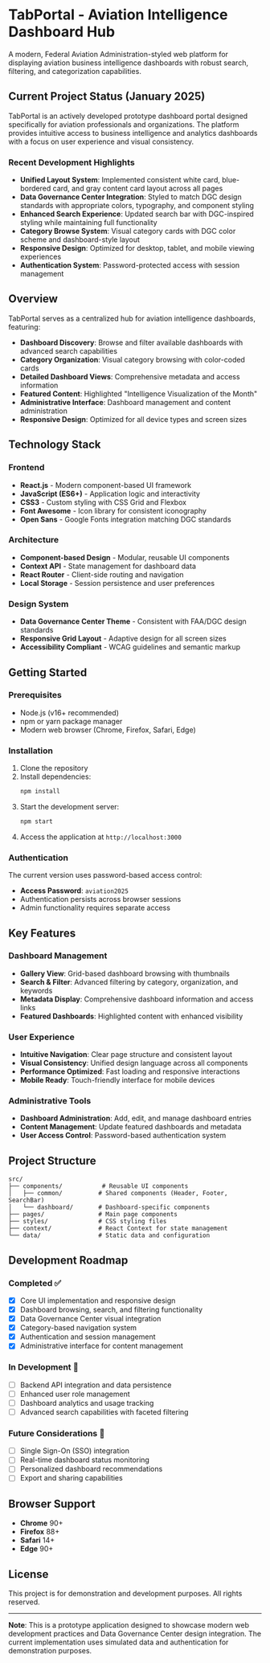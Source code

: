 # TabPortal - Aviation Intelligence Dashboard Hub

A modern, Federal Aviation Administration-styled web platform for displaying aviation business intelligence dashboards with robust search, filtering, and categorization capabilities.

## Current Project Status (January 2025)

TabPortal is an actively developed prototype dashboard portal designed specifically for aviation professionals and organizations. The platform provides intuitive access to business intelligence and analytics dashboards with a focus on user experience and visual consistency.

### Recent Development Highlights

- **Unified Layout System**: Implemented consistent white card, blue-bordered card, and gray content card layout across all pages
- **Data Governance Center Integration**: Styled to match DGC design standards with appropriate colors, typography, and component styling
- **Enhanced Search Experience**: Updated search bar with DGC-inspired styling while maintaining full functionality
- **Category Browse System**: Visual category cards with DGC color scheme and dashboard-style layout
- **Responsive Design**: Optimized for desktop, tablet, and mobile viewing experiences
- **Authentication System**: Password-protected access with session management

## Overview

TabPortal serves as a centralized hub for aviation intelligence dashboards, featuring:

- **Dashboard Discovery**: Browse and filter available dashboards with advanced search capabilities
- **Category Organization**: Visual category browsing with color-coded cards
- **Detailed Dashboard Views**: Comprehensive metadata and access information
- **Featured Content**: Highlighted "Intelligence Visualization of the Month"
- **Administrative Interface**: Dashboard management and content administration
- **Responsive Design**: Optimized for all device types and screen sizes

## Technology Stack

### Frontend
- **React.js** - Modern component-based UI framework
- **JavaScript (ES6+)** - Application logic and interactivity
- **CSS3** - Custom styling with CSS Grid and Flexbox
- **Font Awesome** - Icon library for consistent iconography
- **Open Sans** - Google Fonts integration matching DGC standards

### Architecture
- **Component-based Design** - Modular, reusable UI components
- **Context API** - State management for dashboard data
- **React Router** - Client-side routing and navigation
- **Local Storage** - Session persistence and user preferences

### Design System
- **Data Governance Center Theme** - Consistent with FAA/DGC design standards
- **Responsive Grid Layout** - Adaptive design for all screen sizes
- **Accessibility Compliant** - WCAG guidelines and semantic markup

## Getting Started

### Prerequisites

- Node.js (v16+ recommended)
- npm or yarn package manager
- Modern web browser (Chrome, Firefox, Safari, Edge)

### Installation

1. Clone the repository
2. Install dependencies:
   ```bash
   npm install
   ```
3. Start the development server:
   ```bash
   npm start
   ```
4. Access the application at `http://localhost:3000`

### Authentication

The current version uses password-based access control:
- **Access Password**: `aviation2025`
- Authentication persists across browser sessions
- Admin functionality requires separate access

## Key Features

### Dashboard Management
- **Gallery View**: Grid-based dashboard browsing with thumbnails
- **Search & Filter**: Advanced filtering by category, organization, and keywords
- **Metadata Display**: Comprehensive dashboard information and access links
- **Featured Dashboards**: Highlighted content with enhanced visibility

### User Experience
- **Intuitive Navigation**: Clear page structure and consistent layout
- **Visual Consistency**: Unified design language across all components
- **Performance Optimized**: Fast loading and responsive interactions
- **Mobile Ready**: Touch-friendly interface for mobile devices

### Administrative Tools
- **Dashboard Administration**: Add, edit, and manage dashboard entries
- **Content Management**: Update featured dashboards and metadata
- **User Access Control**: Password-based authentication system

## Project Structure

```
src/
├── components/           # Reusable UI components
│   ├── common/          # Shared components (Header, Footer, SearchBar)
│   └── dashboard/       # Dashboard-specific components
├── pages/               # Main page components
├── styles/              # CSS styling files
├── context/             # React Context for state management
└── data/                # Static data and configuration
```

## Development Roadmap

### Completed ✅
- [x] Core UI implementation and responsive design
- [x] Dashboard browsing, search, and filtering functionality
- [x] Data Governance Center visual integration
- [x] Category-based navigation system
- [x] Authentication and session management
- [x] Administrative interface for content management

### In Development 🚧
- [ ] Backend API integration and data persistence
- [ ] Enhanced user role management
- [ ] Dashboard analytics and usage tracking
- [ ] Advanced search capabilities with faceted filtering

### Future Considerations 🔮
- [ ] Single Sign-On (SSO) integration
- [ ] Real-time dashboard status monitoring
- [ ] Personalized dashboard recommendations
- [ ] Export and sharing capabilities

## Browser Support

- **Chrome** 90+
- **Firefox** 88+
- **Safari** 14+
- **Edge** 90+

## License

This project is for demonstration and development purposes. All rights reserved.

---

**Note**: This is a prototype application designed to showcase modern web development practices and Data Governance Center design integration. The current implementation uses simulated data and authentication for demonstration purposes.